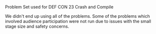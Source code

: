 Problem Set used for DEF CON 23 Crash and Compile

We didn't end up using all of the problems.  Some of the
problems which involved audience participation were not
run due to issues with the small stage size and safety
concerns.
